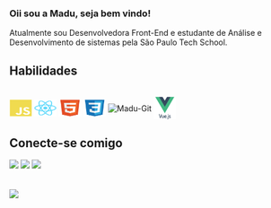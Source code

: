### Oii sou a Madu, seja bem vindo!

Atualmente sou Desenvolvedora Front-End e estudante de Análise e Desenvolvimento de sistemas pela São Paulo Tech School.


## Habilidades

<div style="display: inline_block"><br>
  <img align="center" alt="Madu-Js" height="30" width="40" src="https://raw.githubusercontent.com/devicons/devicon/master/icons/javascript/javascript-plain.svg">
  <img align="center" alt="Madu-React" height="30" width="40" src="https://raw.githubusercontent.com/devicons/devicon/master/icons/react/react-original.svg">
  <img align="center" alt="Madu-HTML" height="30" width="40" src="https://raw.githubusercontent.com/devicons/devicon/master/icons/html5/html5-original.svg">
  <img align="center" alt="Madu-CSS" height="30" width="40" src="https://raw.githubusercontent.com/devicons/devicon/master/icons/css3/css3-original.svg">
  <img align="center" alt="Madu-Git" src="https://www.vectorlogo.zone/logos/git-scm/git-scm-icon.svg" width="35" height="35"/>
  <img align="center" alt="Madu-Vue" src="https://raw.githubusercontent.com/devicons/devicon/master/icons/vuejs/vuejs-original-wordmark.svg" width="40" height="40"/>
</div>

## Conecte-se comigo

<div> 
  <a href="https://instagram.com/maahjx" target="_blank"><img src="https://img.shields.io/badge/-Instagram-%23E4405F?style=for-the-badge&logo=instagram&logoColor=white" target="_blank"></a>
  <a href = "mailto:maaahjx@gmail.com"><img src="https://img.shields.io/badge/-Gmail-%23333?style=for-the-badge&logo=gmail&logoColor=white" target="_blank"></a>
  <a href="https://www.linkedin.com/in/rafaella-ballerini-45875016a" target="_blank"><img src="https://img.shields.io/badge/-LinkedIn-%230077B5?style=for-the-badge&logo=linkedin&logoColor=white" target="_blank"></a> 
</div>
<br/>
<br/>
<div>
    <img height="220em" src="https://github-readme-stats.vercel.app/api?username=ferreiramadu&show_icons=true&t&theme=radical"/>
</div>
